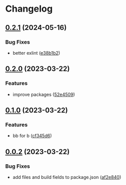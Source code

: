# Changelog

## [0.2.1](https://github.com/ma-efremoff/my-test-repo/compare/b-v0.2.0...b-v0.2.1) (2024-05-16)


### Bug Fixes

* better exlint ([e38b1b2](https://github.com/ma-efremoff/my-test-repo/commit/e38b1b226a321c9fa6421a6cad574a5decb9c503))

## [0.2.0](https://github.com/ma-efremoff/my-test-repo/compare/b-v0.1.0...b-v0.2.0) (2023-03-22)


### Features

* improve packages ([52e4509](https://github.com/ma-efremoff/my-test-repo/commit/52e450983ce0bb37314ec07ca6838c88a83bda6d))

## [0.1.0](https://github.com/ma-efremoff/my-test-repo/compare/b-v0.0.2...b-v0.1.0) (2023-03-22)


### Features

* bb for b ([cf345d6](https://github.com/ma-efremoff/my-test-repo/commit/cf345d6fea5e962215a47fafb464663f7900a603))

## [0.0.2](https://github.com/ma-efremoff/my-test-repo/compare/b-v0.0.1...b-v0.0.2) (2023-03-22)


### Bug Fixes

* add files and build fields to package.json ([af2e840](https://github.com/ma-efremoff/my-test-repo/commit/af2e8405ab8637990d8a744a2a724ad8e4ba4516))
